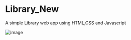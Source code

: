 # Library_New
A simple Library web app using HTML,CSS and Javascript 

![image](https://github.com/nithindante/Library_New/assets/89374751/f943914b-a972-4f84-846f-8fa751cd7830)
